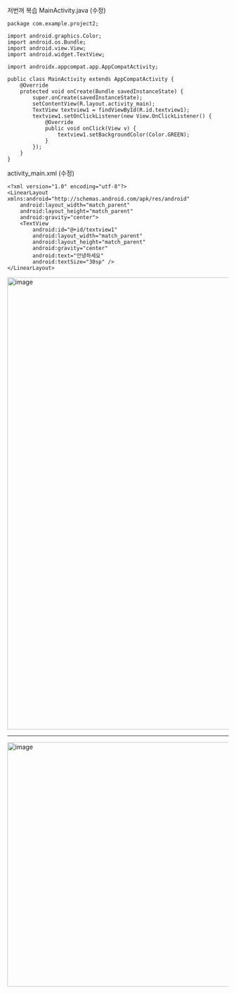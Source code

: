 저번꺼 복습
MainActivity.java (수정) 
```
package com.example.project2;

import android.graphics.Color;
import android.os.Bundle;
import android.view.View;
import android.widget.TextView;

import androidx.appcompat.app.AppCompatActivity;

public class MainActivity extends AppCompatActivity {
    @Override
    protected void onCreate(Bundle savedInstanceState) {
        super.onCreate(savedInstanceState);
        setContentView(R.layout.activity_main);
        TextView textview1 = findViewById(R.id.textview1);
        textview1.setOnClickListener(new View.OnClickListener() {
            @Override
            public void onClick(View v) {
                textview1.setBackgroundColor(Color.GREEN);
            }
        });
    }
}
```

activity_main.xml (수정) 
```
<?xml version="1.0" encoding="utf-8"?>
<LinearLayout xmlns:android="http://schemas.android.com/apk/res/android"
    android:layout_width="match_parent"
    android:layout_height="match_parent"
    android:gravity="center">
    <TextView
        android:id="@+id/textview1"
        android:layout_width="match_parent"
        android:layout_height="match_parent"
        android:gravity="center"
        android:text="안녕하세요"
        android:textSize="30sp" />
</LinearLayout>

```
<img width="1919" height="1027" alt="image" src="https://github.com/user-attachments/assets/da8a7435-11d2-4b06-bd2d-7e9ef871d6e4" />

---------------------------------------------------------------------------------------
<img width="733" height="555" alt="image" src="https://github.com/user-attachments/assets/cac58a3b-db86-47f9-ba7b-1543b19765d5" />















